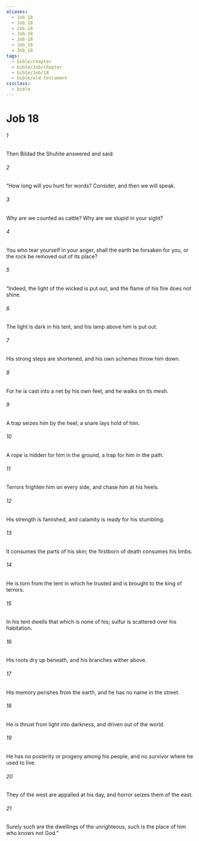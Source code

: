 ```yaml
---
aliases:
  - Job 18
  - Job.18
  - Job.18
  - Job-18
  - Job-18
  - Job_18
  - Job_18
tags:
  - bible/chapter
  - bible/Job/chapter
  - bible/Job/18
  - bible/old testament
cssclass:
  - bible
---
```


# Job 18

###### 1
Then Bildad the Shuhite answered and said:
###### 2
“How long will you hunt for words? Consider, and then we will speak.
###### 3
Why are we counted as cattle? Why are we stupid in your sight?
###### 4
You who tear yourself in your anger, shall the earth be forsaken for you, or the rock be removed out of its place?
###### 5
“Indeed, the light of the wicked is put out, and the flame of his fire does not shine.
###### 6
The light is dark in his tent, and his lamp above him is put out.
###### 7
His strong steps are shortened, and his own schemes throw him down.
###### 8
For he is cast into a net by his own feet, and he walks on its mesh.
###### 9
A trap seizes him by the heel; a snare lays hold of him.
###### 10
A rope is hidden for him in the ground, a trap for him in the path.
###### 11
Terrors frighten him on every side, and chase him at his heels.
###### 12
His strength is famished, and calamity is ready for his stumbling.
###### 13
It consumes the parts of his skin;   the firstborn of death consumes his limbs.
###### 14
He is torn from the tent in which he trusted and is brought to the king of terrors.
###### 15
In his tent dwells that which is none of his;   sulfur is scattered over his habitation.
###### 16
His roots dry up beneath, and his branches wither above.
###### 17
His memory perishes from the earth, and he has no name in the street.
###### 18
He is thrust from light into darkness, and driven out of the world.
###### 19
He has no posterity or progeny among his people, and no survivor where he used to live.
###### 20
They of the west are appalled at his day, and horror seizes them of the east.
###### 21
Surely such are the dwellings of the unrighteous, such is the place of him who knows not God.”


